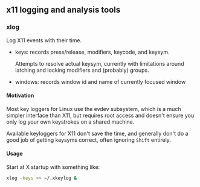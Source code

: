 ## x11 logging and analysis tools

### xlog

Log X11 events with their time.

* keys: records press/release, modifiers, keycode, and keysym.

	Attempts to resolve actual keysym, currently with limitations around latching and locking modifiers and (probably) groups.

* windows: records window id and name of currently focused window

#### Motivation

Most key loggers for Linux use the evdev subsystem,
which is a much simpler interface than X11,
but requires root access and doesn't ensure you only log your own keystrokes on a shared machine.

Available keyloggers for X11 don't save the time, and generally don't do a good job of getting keysyms correct, often ignoring `Shift` entirely.

#### Usage

Start at X startup with something like:

```bash
xlog -keys >> ~/.xkeylog &
```

